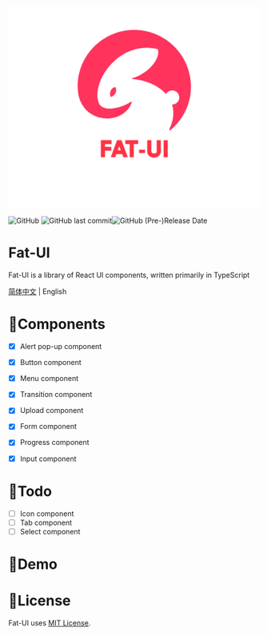 <div>
<img src="./src/assets/logo.png">
</div>


![GitHub](https://img.shields.io/github/license/rabbitandcat/fat-ui) ![GitHub last commit](https://img.shields.io/github/last-commit/rabbitandcat/fat-ui)![GitHub (Pre-)Release Date](https://img.shields.io/github/release-date-pre/rabbitandcat/fat-ui)

<h1>Fat-UI</h1>

Fat-UI is a library of React UI components, written primarily in TypeScript

 [简体中文](./README.md) | English

# 🎉Components

* [x] Alert pop-up component
* [x] Button component
* [x] Menu component
* [x] Transition component
* [x] Upload component
* [x] Form component
* [x] Progress component
* [x] Input component



# 📌Todo

* [ ] Icon component
* [ ] Tab component
* [ ] Select component

# 💎Demo

# 🎈License

Fat-UI uses [MIT License](https://github.com/rabbitandcat/fat-netdisk/blob/master/LICENSE).